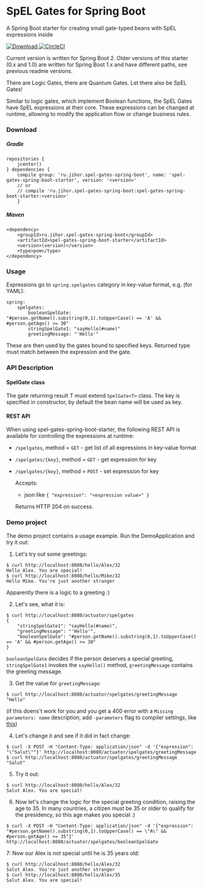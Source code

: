 # SpEL Gates for Spring Boot
A Spring Boot starter for creating small gate-typed beans with SpEL expressions inside

[ ![Download](https://api.bintray.com/packages/jihor/maven/spel-gates-spring-boot/images/download.svg) ](https://bintray.com/jihor/maven/spel-gates-spring-boot/_latestVersion)
[![CircleCI](https://circleci.com/gh/jihor/spel-gates-spring-boot/tree/master.svg?style=shield)](https://circleci.com/gh/jihor/spel-gates-spring-boot/tree/master)

Current version is written for Spring Boot 2. Older versions of this starter (0.x and 1.0) are written for Spring Boot 1.x and have different paths, see previous readme versions.

There are Logic Gates, there are Quantum Gates. Let there also be SpEL Gates!

Similar to logic gates, which implement Boolean functions, the SpEL Gates have SpEL expressions at their core.
These expressions can be changed at runtime, allowing to modify the application flow or change business rules.


### Download

##### Gradle
``` 
repositories { 
    jcenter() 
} dependencies { 
    compile group: 'ru.jihor.spel-gates-spring-boot', name: 'spel-gates-spring-boot-starter', version: '<version>' 
    // or 
    // compile 'ru.jihor.spel-gates-spring-boot:spel-gates-spring-boot-starter:<version>' 
    } 
```
##### Maven 
``` 
<dependency> 
    <groupId>ru.jihor.spel-gates-spring-boot</groupId> 
    <artifactId>spel-gates-spring-boot-starter</artifactId> 
    <version>(version)</version> 
    <type>pom</type> 
</dependency> 
```

### Usage
Expressions go to `spring.spelgates` category in key-value format, e.g. (for YAML):
```
spring:
    spelgates:
        booleanSpelGate: "#person.getName().substring(0,1).toUpperCase() == 'A' && #person.getAge() >= 30"
        stringSpelGate1: "sayHello(#name)"
        greetingMessage: "'Hello'"
```
These are then used by the gates bound to specified keys. Returned type must match between the expression and the gate.

### API Description
#### SpelGate class
The gate returning result T must extend `SpelGate<T>` class. The key is specified in constructor, by default the bean name will be used as key.

#### REST API
When using spel-gates-spring-boot-starter, the following REST API is available for controlling the expressions at runtime:
* `/spelgates`, method = `GET` - get list of all expressions in key-value format
* `/spelgates/{key}`, method = `GET` - get expression for key
* `/spelgates/{key}`, method = `POST` - set expression for key

    Accepts:
    - json like ``
{
    "expression": "<expression value>"
}
``

    Returns HTTP 204 on success.

### Demo project
The demo project contains a usage example. Run the DemoApplication and try it out:

1. Let's try out some greetings:
```
$ curl http://localhost:8080/hello/Alex/32
Hello Alex. You are special!
$ curl http://localhost:8080/hello/Mike/32
Hello Mike. You're just another stranger
```
Apparently there is a logic to a greeting :)

2. Let's see, what it is:
```
$ curl http://localhost:8080/actuator/spelgates
{
    "stringSpelGate1": "sayHello(#name)",
    "greetingMessage": "'Hello'",
    "booleanSpelGate": "#person.getName().substring(0,1).toUpperCase() == 'A' && #person.getAge() >= 30"
}
```
`booleanSpelGate` decides if the person deserves a special greeting, `stringSpelGate1` invokes the `sayHello()` method, `greetingMessage` contains the greeting message.

3. Get the value for `greetingMessage`:
```
$ curl http://localhost:8080/actuator/spelgates/greetingMessage
"Hello"
```
(if this doens't work for you and you get a 400 error with a `Missing parameters: name` description, add `-parameters` flag to compiler settings, like [this](https://stackoverflow.com/questions/37463902/how-to-pass-parameters-javac-flag-to-java-compiler-via-gradle))

4. Let's change it and see if it did in fact change:
```
$ curl -X POST -H "Content-Type: application/json" -d '{"expression": "\"Salut\""}' http://localhost:8080/actuator/spelgates/greetingMessage
$ curl http://localhost:8080/actuator/spelgates/greetingMessage
"Salut"
```
5. Try it out:
```
$ curl http://localhost:8080/hello/Alex/32
Salut Alex. You are special!
```
6. Now let's change the logic for the special greeting condition, raising the age to 35. In many countries, a citizen must be 35 or older to qualify for the presidency, so this age makes you special :)
```
$ curl -X POST -H "Content-Type: application/json" -d '{"expression": "#person.getName().substring(0,1).toUpperCase() == \"A\" && #person.getAge() >= 35"}' http://localhost:8080/actuator/spelgates/booleanSpelGate
```

7: Now our Alex is not special until he is 35 years old:
```
$ curl http://localhost:8080/hello/Alex/32
Salut Alex. You're just another stranger
$ curl http://localhost:8080/hello/Alex/35
Salut Alex. You are special!
```
